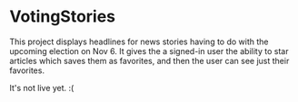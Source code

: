 # VotingStories

This project displays headlines for news stories having to do with the upcoming election on Nov 6. It gives the a signed-in user the ability to star articles which saves them as favorites, and then the user can see just their favorites.

It's not live yet. :(
